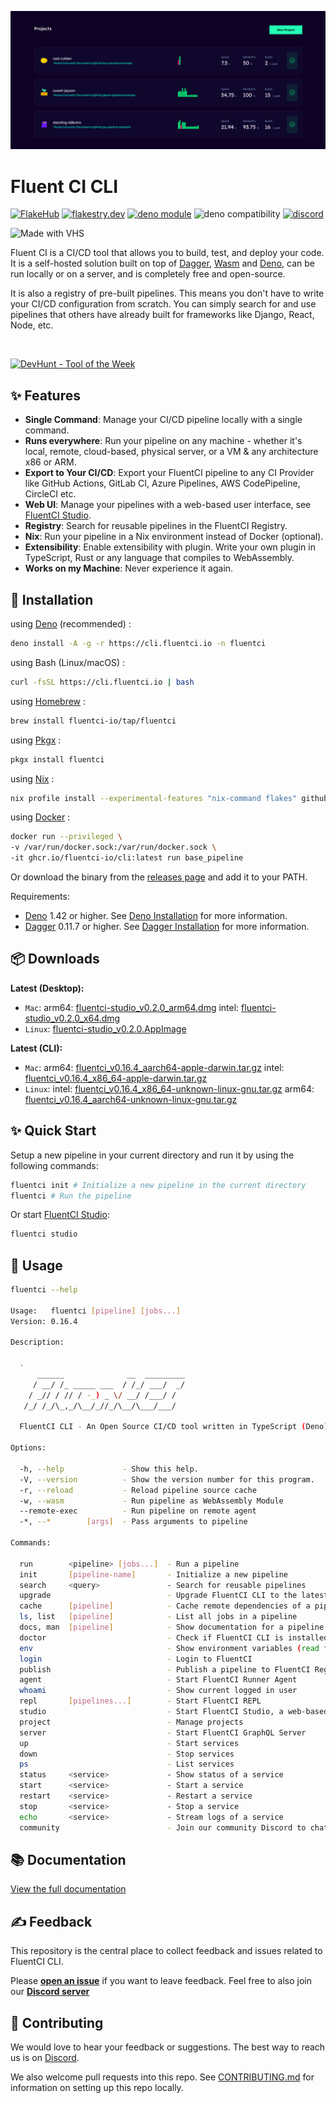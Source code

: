 ![Cover](./.github/assets/fluentci-studio.png)

# Fluent CI CLI

[![FlakeHub](https://img.shields.io/endpoint?url=https://flakehub.com/f/fluentci-io/fluentci/badge)](https://flakehub.com/flake/fluentci-io/fluentci)
[![flakestry.dev](https://flakestry.dev/api/badge/flake/github/fluentci-io/fluentci)](https://flakestry.dev/flake/github/fluentci-io/fluentci)
[![deno module](https://shield.deno.dev/x/fluentci)](https://deno.land/x/fluentci)
![deno compatibility](https://shield.deno.dev/deno/^1.42)
[![discord](https://img.shields.io/discord/1132020671262773358?label=discord&logo=discord&color=5865F2)](https://discord.gg/V4U6dPskKc)

![Made with VHS](https://vhs.charm.sh/vhs-f5jk3sceXQrc55XC4fW3c.gif)

Fluent CI is a CI/CD tool that allows you to build, test, and deploy your code. It is a self-hosted solution built on top of [Dagger](https://dagger.io), [Wasm](https://webassembly.org/) and [Deno](https://deno.com/), can be run locally or on a server, and is completely free and open-source.

It is also a registry of pre-built pipelines. This means you don't have to write your CI/CD configuration from scratch. You can simply search for and use pipelines that others have already built for frameworks like Django, React, Node, etc.

<br clear="both"/>

<p align="left">
    <a href="https://devhunt.org/tool/fluent-ci" title="DevHunt - Tool of the Week" target="_blank"><img src="https://cdn.jsdelivr.net/gh/fluent-ci-templates/.github@main/assets/images/tab_solid.png" width=225 alt="DevHunt - Tool of the Week" /></a>&nbsp;
</p>

## ✨ Features

* __Single Command__: Manage your CI/CD pipeline locally with a single command.
* __Runs everywhere__: Run your pipeline on any machine - whether it's local, remote, cloud-based, physical server, or a VM & any architecture x86 or ARM.
* __Export to Your CI/CD__: Export your FluentCI pipeline to any CI Provider like GitHub Actions, GitLab CI, Azure Pipelines, AWS CodePipeline, CircleCI etc.
* __Web UI__: Manage your pipelines with a web-based user interface, see [FluentCI Studio](https://github.com/fluentci-io/fluentci-studio).
* __Registry__: Search for reusable pipelines in the FluentCI Registry.
* __Nix__: Run your pipeline in a Nix environment instead of Docker (optional).
* __Extensibility__: Enable extensibility with plugin. Write your own plugin in TypeScript, Rust or any language that compiles to WebAssembly.
* __Works on my Machine__: Never experience it again.

## 🚚 Installation

using [Deno](https://deno.com) (recommended) :

```bash
deno install -A -g -r https://cli.fluentci.io -n fluentci
```

using Bash (Linux/macOS) :

```bash
curl -fsSL https://cli.fluentci.io | bash
```

using [Homebrew](https://brew.sh) :

```bash
brew install fluentci-io/tap/fluentci
```

using [Pkgx](https://pkgx.sh/) :

```bash
pkgx install fluentci
```

using [Nix](https://nixos.org) :

```bash
nix profile install --experimental-features "nix-command flakes" github:fluentci-io/fluentci
```

using [Docker](https://www.docker.com) :

```bash
docker run --privileged \
-v /var/run/docker.sock:/var/run/docker.sock \
-it ghcr.io/fluentci-io/cli:latest run base_pipeline
```

Or download the binary from the [releases page](https://github.com/fluentci-io/fluentci/releases) and add it to your PATH.

Requirements:
- [Deno](https://deno.com) 1.42 or higher. See [Deno Installation](https://deno.land/manual/getting_started/installation) for more information.
- [Dagger](https://dagger.io) 0.11.7 or higher. See [Dagger Installation](https://docs.dagger.io/cli/465058/install) for more information.

## 📦 Downloads

**Latest (Desktop):**

- `Mac`: arm64: [fluentci-studio_v0.2.0_arm64.dmg](https://github.com/fluentci-io/fluentci-studio/releases/download/v0.2.0/fluentci-studio_v0.2.0_arm64.dmg) intel: [fluentci-studio_v0.2.0_x64.dmg](https://github.com/fluentci-io/fluentci-studio/releases/download/v0.2.0/fluentci-studio_v0.2.0_x64.dmg)
- `Linux`: [fluentci-studio_v0.2.0.AppImage](https://github.com/fluentci-io/fluentci-studio/releases/download/v0.2.0/fluentci-studio_v0.2.0.AppImage)

**Latest (CLI):**

- `Mac`: arm64: [fluentci_v0.16.4_aarch64-apple-darwin.tar.gz](https://github.com/fluentci-io/fluentci/releases/download/v0.16.4/fluentci_v0.16.4_aarch64-apple-darwin.tar.gz) intel: [fluentci_v0.16.4_x86_64-apple-darwin.tar.gz](https://github.com/fluentci-io/fluentci/releases/download/v0.16.4/fluentci_v0.16.4_x86_64-apple-darwin.tar.gz)
- `Linux`: intel: [fluentci_v0.16.4_x86_64-unknown-linux-gnu.tar.gz](https://github.com/fluentci-io/fluentci/releases/download/v0.16.4/fluentci_v0.16.4_x86_64-unknown-linux-gnu.tar.gz) arm64: [fluentci_v0.16.4_aarch64-unknown-linux-gnu.tar.gz](https://github.com/fluentci-io/fluentci/releases/download/v0.16.4/fluentci_v0.16.4_aarch64-unknown-linux-gnu.tar.gz)

## ✨ Quick Start

Setup a new pipeline in your current directory and run it by using the following commands:

```bash
fluentci init # Initialize a new pipeline in the current directory
fluentci # Run the pipeline
```

Or start [FluentCI Studio](https://github.com/fluentci-io/fluentci-studio):

```bash
fluentci studio
```

## 🚀 Usage

```bash
fluentci --help

Usage:   fluentci [pipeline] [jobs...]
Version: 0.16.4                      

Description:

  .                                                                                    
      ______              __  _________                                                
     / __/ /_ _____ ___  / /_/ ___/  _/                                                
    / _// / // / -_) _ \/ __/ /___/ /                                                  
   /_/ /_/\_,_/\__/_//_/\__/\___/___/                                                  
                                                                                       
  FluentCI CLI - An Open Source CI/CD tool written in TypeScript (Deno) based on Wasm Plugins and Dagger

Options:

  -h, --help             - Show this help.                            
  -V, --version          - Show the version number for this program.  
  -r, --reload           - Reload pipeline source cache               
  -w, --wasm             - Run pipeline as WebAssembly Module         
  --remote-exec          - Run pipeline on remote agent               
  -*, --*        [args]  - Pass arguments to pipeline                 

Commands:

  run        <pipeline> [jobs...]  - Run a pipeline                                            
  init       [pipeline-name]       - Initialize a new pipeline                                 
  search     <query>               - Search for reusable pipelines                             
  upgrade                          - Upgrade FluentCI CLI to the latest version                
  cache      [pipeline]            - Cache remote dependencies of a pipeline                   
  ls, list   [pipeline]            - List all jobs in a pipeline                               
  docs, man  [pipeline]            - Show documentation for a pipeline                         
  doctor                           - Check if FluentCI CLI is installed correctly              
  env                              - Show environment variables (read from .fluentci/.env file)
  login                            - Login to FluentCI                                         
  publish                          - Publish a pipeline to FluentCI Registry                   
  agent                            - Start FluentCI Runner Agent                               
  whoami                           - Show current logged in user                               
  repl       [pipelines...]        - Start FluentCI REPL                                       
  studio                           - Start FluentCI Studio, a web-based user interface         
  project                          - Manage projects                                           
  server                           - Start FluentCI GraphQL Server                             
  up                               - Start services                                            
  down                             - Stop services                                             
  ps                               - List services                                             
  status     <service>             - Show status of a service                                  
  start      <service>             - Start a service                                           
  restart    <service>             - Restart a service                                         
  stop       <service>             - Stop a service                                            
  echo       <service>             - Stream logs of a service  
  community                        - Join our community Discord to chat with us            
```

## 📚 Documentation

[View the full documentation](https://docs.fluentci.io)

## ✍️ Feedback

This repository is the central place to collect feedback and issues related to FluentCI CLI.

Please [**open an issue**](https://github.com/fluentci-io/fluentci/issues/new) if you want to leave feedback. Feel free to also join our [**Discord server**](https://discord.gg/V4U6dPskKc)

## 🤝 Contributing

We would love to hear your feedback or suggestions. The best way to reach us is on [Discord](https://discord.gg/H7M28d9dRk).

We also welcome pull requests into this repo. See [CONTRIBUTING.md](CONTRIBUTING.md) for information on setting up this repo locally.
